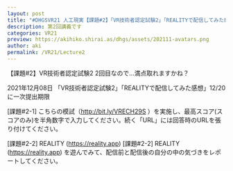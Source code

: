 ```yaml
---
layout: post
title: "#DHGSVR21 人工現実【課題#2】「VR技術者認定試験2」「REALITYで配信してみた感想」"
description: 第2回講義です
categories: VR21
preview: https://akihiko.shirai.as/dhgs/assets/202111-avatars.png
author: aki
permalink: /VR21/Lecture2
---
```


【課題#2】VR技術者認定試験2
2回目なので…満点取れますかね？

2021年12月08日 「VR技術者認定試験2」「REALITYで配信してみた感想」12/20に一次提出期限

[課題#2-1] こちらの模試（http://bit.ly/VRECH29S ）を実施し、最高スコア(スコアのみ)を半角数字で入力してください。続く「URL」には回答時のURLを張り付けてください。

[課題#2-2] REALITY (https://reality.app) 
[課題#2-2] REALITY (https://reality.app) を遊んでみて、配信前と配信後の自分の中の気づきをレポートしてください。